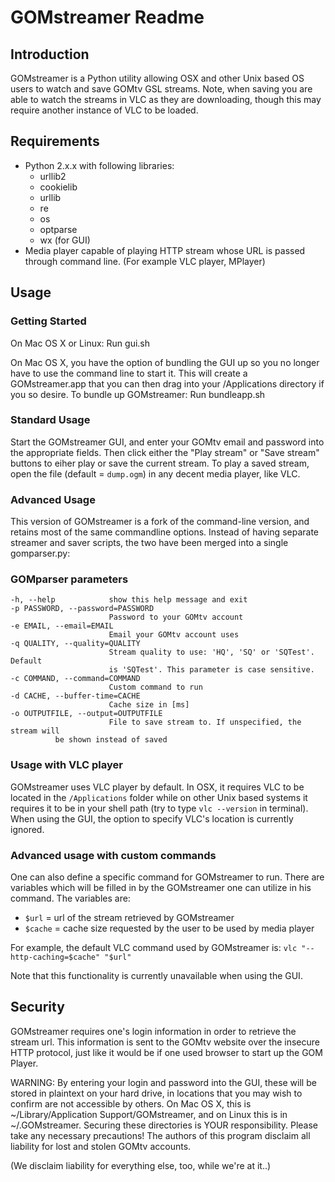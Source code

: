 GOMstreamer Readme
=================

Introduction
------------
GOMstreamer is a Python utility allowing OSX and other Unix based OS users to watch and save GOMtv GSL streams. Note, when saving you are able to watch the streams in VLC as they are downloading, though this may require another instance of VLC to be loaded.

Requirements
------------
- Python 2.x.x
  with following libraries:
  - urllib2
  - cookielib
  - urllib
  - re
  - os
  - optparse
  - wx (for GUI)
- Media player capable of playing HTTP stream whose URL is passed through command line. (For example VLC player, MPlayer)

Usage
-----
### Getting Started ###
On Mac OS X or Linux:
    Run gui.sh

On Mac OS X, you have the option of bundling the GUI up so you no longer have to use the command line to start it. This will create a GOMstreamer.app that you can then drag into your /Applications directory if you so desire. To bundle up GOMstreamer:
    Run bundleapp.sh

### Standard Usage ###
Start the GOMstreamer GUI, and enter your GOMtv email and password into the appropriate fields. Then click either the "Play stream" or "Save stream" buttons to eiher play or save the current stream. To play a saved stream, open the file (default = `dump.ogm`) in any decent media player, like VLC.

### Advanced Usage ###
This version of GOMstreamer is a fork of the command-line version, and retains most of the same commandline options. Instead of having separate streamer and saver scripts, the two have been merged into a single gomparser.py:

### GOMparser parameters ###
    -h, --help            show this help message and exit
    -p PASSWORD, --password=PASSWORD
                          Password to your GOMtv account
    -e EMAIL, --email=EMAIL
                          Email your GOMtv account uses
    -q QUALITY, --quality=QUALITY
                          Stream quality to use: 'HQ', 'SQ' or 'SQTest'. Default
                          is 'SQTest'. This parameter is case sensitive.
    -c COMMAND, --command=COMMAND
                          Custom command to run
    -d CACHE, --buffer-time=CACHE
                          Cache size in [ms]
    -o OUTPUTFILE, --output=OUTPUTFILE
                          File to save stream to. If unspecified, the stream will
			  be shown instead of saved

### Usage with VLC player ###
GOMstreamer uses VLC player by default. In OSX, it requires VLC to be located in the `/Applications` folder while on other Unix based systems it requires it to be in your shell path (try to type `vlc --version` in terminal). When using the GUI, the option to specify VLC's location is currently ignored.

### Advanced usage with custom commands ###
One can also define a specific command for GOMstreamer to run. There are variables which will be filled in by the GOMstreamer one can utilize in his command. The variables are:

- `$url` = url of the stream retrieved by GOMstreamer
- `$cache` = cache size requested by the user to be used by media player

For example, the default VLC command used by GOMstreamer is:
`vlc "--http-caching=$cache" "$url"`  

Note that this functionality is currently unavailable when using the GUI.

Security
--------
GOMstreamer requires one's login information in order to retrieve the stream url. This information is sent to the GOMtv website over the insecure HTTP protocol, just like it would be if one used browser to start up the GOM Player.

WARNING: By entering your login and password into the GUI, these will be stored in plaintext on your hard drive, in locations that you may wish to confirm are not accessible by others. On Mac OS X, this is ~/Library/Application Support/GOMstreamer, and on Linux this is in ~/.GOMstreamer. Securing these directories is YOUR responsibility. Please take any necessary precautions! The authors of this program disclaim all liability for lost and stolen GOMtv accounts.

(We disclaim liability for everything else, too, while we're at it..)

